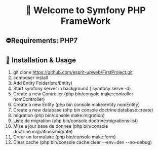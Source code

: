 # <h1 align="center" >👋 Welcome to  Symfony PHP FrameWork </h1>
##  ⛔Requirements: PHP7
## :wrench: Installation & Usage
1. git clone https://github.com/esprit-upweb/FirstProject.git
2. composer install
3. Add Entity Folder(src/Entity)
4. Start symfony server in background ( symfony serve -d)
5. Create a new Controller (php bin/console make:controller nomController)
6. Create a new Entity (php bin console make:entity nomEntity)
7. Create a new database (php bin console doctrine:database:create)
8. migration (php bin/console make:migration)
9. Liste de migration (php bin/console doctrine:migrations:list)
10. Mise a jour base de donnee (php bin/console doctrine:migrations:migrate)
11. Creer un formulaire (php bin/console make:form)
12. Clear cache (php bin/console cache:clear --env=dev --no-debug)
